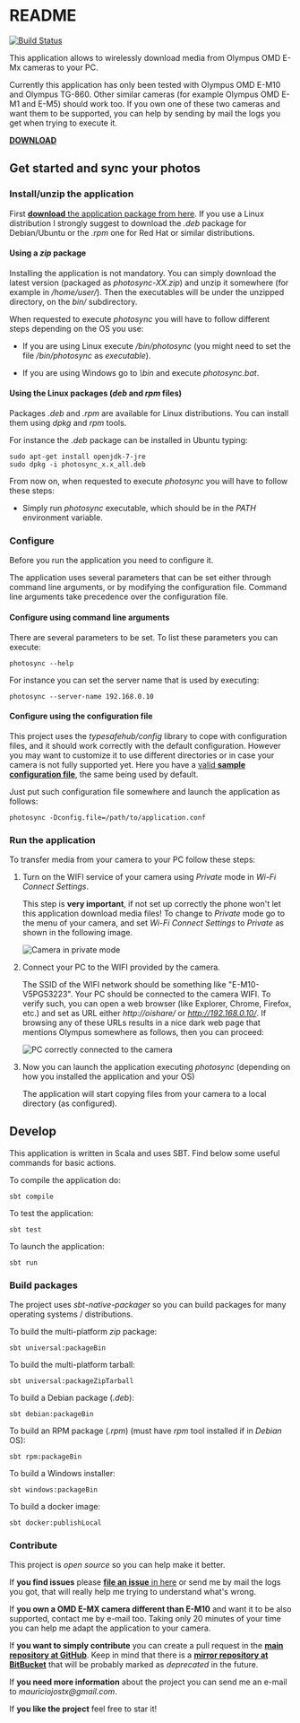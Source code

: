 # README

[![Build Status](https://api.travis-ci.org/mauriciojost/olympus-photosync.svg)](https://travis-ci.org/mauriciojost/olympus-photosync)

This application allows to wirelessly download media from Olympus OMD E-Mx cameras to your PC.

Currently this application has only been tested with Olympus OMD E-M10 and Olympus TG-860. Other similar cameras (for example Olympus OMD E-M1 and E-M5) should work too. If you own one of these two cameras and want them to be supported, you can help by sending by mail the logs you get when trying to execute it. 

[**DOWNLOAD**](https://bitbucket.org/mauriciojost/olympus-photosync/downloads)

## Get started and sync your photos

### Install/unzip the application 

First [**download** the application package from here](https://bitbucket.org/mauriciojost/olympus-photosync/downloads). If you use a Linux distribution I strongly suggest to download the _.deb_ package for Debian/Ubuntu or the _.rpm_ one for Red Hat or similar distributions.

#### Using a _zip_ package

Installing the application is not mandatory. You can simply download the latest version (packaged as _photosync-XX.zip_) and unzip it somewhere (for example in _/home/user/_). Then the executables will be under the unzipped directory, on the _bin/_ subdirectory.

When requested to execute _photosync_ you will have to follow different steps depending on the OS you use: 

 - If you are using Linux execute _<PHOTOSYNC>/bin/photosync_ (you might need to set the file _<PHOTOSYNC>/bin/photosync_ as _executable_). 
 
 - If you are using Windows go to _<PHOTOSYNC>\bin_ and execute _photosync.bat_.

#### Using the Linux packages (_deb_ and _rpm_ files)

Packages _.deb_ and _.rpm_ are available for Linux distributions. You can install them using _dpkg_ and _rpm_ tools.

For instance the _.deb_ package can be installed in Ubuntu typing: 

```
sudo apt-get install openjdk-7-jre
sudo dpkg -i photosync_x.x_all.deb
```

From now on, when requested to execute _photosync_ you will have to follow these steps:

 - Simply run _photosync_ executable, which should be in the _PATH_ environment variable.
 
### Configure

Before you run the application you need to configure it. 

The application uses several parameters that can be set either through command line arguments, or by modifying the configuration file. Command line arguments take precedence over the configuration file.

#### Configure using command line arguments

There are several parameters to be set. To list these parameters you can execute: 

```
photosync --help
```

For instance you can set the server name that is used by executing: 

```
photosync --server-name 192.168.0.10
```

#### Configure using the configuration file

This project uses the _typesafehub/config_ library to cope with configuration files, and it should work correctly with the default configuration. However you may want to customize it to use different directories or in case your camera is not fully supported yet. Here you have a [valid **sample configuration file**](src/main/resources/application.conf), the same being used by default.

Just put such configuration file somewhere and launch the application as follows: 

```
photosync -Dconfig.file=/path/to/application.conf 
```

### Run the application

To transfer media from your camera to your PC follow these steps:

1. Turn on the WIFI service of your camera using _Private_ mode in _Wi-Fi Connect Settings_. 

    This step is **very important**, if not set up correctly the phone won't let this application download media files! To change to _Private_ mode go to the menu of your camera, and set _Wi-Fi Connect Settings_ to _Private_ as shown in the following image.

    ![Camera in private mode](doc/images/camera-in-wifi-connect-settings-private-mode.jpg)

2. Connect your PC to the WIFI provided by the camera. 

    The SSID of the WIFI network should be something like "E-M10-V5PG53223". Your PC should be connected to the camera WIFI. To verify such, you can open a web browser (like Explorer, Chrome, Firefox, etc.) and set as URL either _http://oishare/_ or _http://192.168.0.10/_. If browsing any of these URLs results in a nice dark web page that mentions Olympus somewhere as follows, then you can proceed:

    ![PC correctly connected to the camera](doc/images/oishare-wifi-connected-ok.jpg)

3. Now you can launch the application executing _photosync_ (depending on how you installed the application and your OS)

    The application will start copying files from your camera to a local directory (as configured).

## Develop

This application is written in Scala and uses SBT. Find below some useful commands for basic actions.

To compile the application do:

```
sbt compile
```

To test the application:

```
sbt test
```

To launch the application:

```
sbt run
```

### Build packages

The project uses _sbt-native-packager_ so you can build packages for many operating systems / distributions.

To build the multi-platform _zip_ package:
```
sbt universal:packageBin
```

To build the multi-platform tarball:
```
sbt universal:packageZipTarball
```

To build a Debian package (_.deb_):
```
sbt debian:packageBin
```

To build an RPM package (_.rpm_) (must have _rpm_ tool installed if in _Debian_ OS):
```
sbt rpm:packageBin
```

To build a Windows installer:
```
sbt windows:packageBin
```

To build a docker image:
```
sbt docker:publishLocal
```

### Contribute

This project is _open source_ so you can help make it better.

If **you find issues** please [**file an issue** in here](https://github.com/mauriciojost/olympus-photosync/issues) or send me by mail the logs you got, that will really help me trying to understand what's wrong. 

If **you own a OMD E-MX camera different than E-M10** and want it to be also supported, contact me by e-mail too. Taking only 20 minutes of your time you can help me adapt the application to your camera.

If **you want to simply contribute** you can create a pull request in the [**main repository at GitHub**](https://github.com/mauriciojost/olympus-photosync). Keep in mind that there is a [**mirror repository at BitBucket**](https://bitbucket.org/mauriciojost/olympus-photosync) that will be probably marked as _deprecated_ in the future.

If **you need more information** about the project you can send me an e-mail to _mauriciojostx@gmail.com_.

If **you like the project** feel free to star it! 



